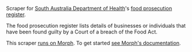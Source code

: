 Scraper for [South Australia Department of Health](http://sahealth.sa.gov.au/)'s [food prosecution register](http://www.sahealth.sa.gov.au/wps/wcm/connect/public+content/sa+health+internet/about+us/legislation/food+legislation/food+prosecution+register).

The food prosecution register lists details of businesses or individuals that have been found guilty by a Court of a breach of the Food Act.

This scraper [runs on Morph](https://morph.io/auxesis/sa_health_food_prosecutions_register). To get started [see Morph's documentation](https://morph.io/documentation).
